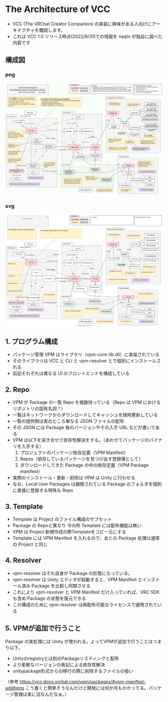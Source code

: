 # The Architecture of VCC

- VCC (The VRChat Creator Companion) の実装に興味がある人向けにアーキテクチャを概説します。
- これは VCC 1.0 リリース時点(2022/8/31)での情報を naqtn が独自に調べた内容です

## 構成図

### png
![vcc-map-overview-detailed-en.png](vcc-map-overview-detailed-en.png)

### svg
![vcc-map-overview-detailed-en.svg](vcc-map-overview-detailed-en.svg)


## 1. プログラム構成
- パッケージ管理 VPM はライブラリ（vpm-core-lib.dll）に実装されている
- そのライブラリは VCC と CLI と vpm-resolver とで個別にインストールされる
- 前記それぞれは異なる UI のフロントエンドを構成している

## 2. Repo
- VPM が Package の一覧 Repo を複数持っている（Repo は VPM におけるリポジトリの固有名詞？）
- 一覧はネットワークからダウンロードしてキャッシュを随時更新している
- 一覧の提供側は実のところ単なる JSON ファイルの配布
- その JSON には Package 毎のバージョンやその入手 URL などが書いてある
- VPM は以下を突き合せて依存性解決をする。（あわせてパッケージのバイナリを入手する）
  1. プロジェクトのパッケージ依存定義（VPM Manifest）
  2. Repos（依存しているパッケージを見つけ出す登録簿として）
  3. ダウンロードしてきた Package の中の依存定義（VPM Package manifest）
- 実際のインストール・更新・削除は VPM は Unity に行わせる
- なお、Local User Packages は展開されている Package のフォルダを個別に直接に登録する特殊な Repo

## 3. Template
- Template は Project のファイル構成のサブセット
- Package の Repoと異なり 今の所 Template には配布機能は無い
- VPM は Project 新規作成の際Templateをコピー元にする
- Template には VPM Manifest を入れるので、あとの Package 処理は通常の Project と同じ

## 4. Resolver
- vpm-resolver はそれ自身が Package の形態になっている。
- vpm-resolver は Unity エディタが起動すると、VPM Manifest とインストール済み Package を比較し同期させる
- これにより vpm-resolver と VPM Manifest だけ入っていれば、VRC SDK も含め Package の状態を復元できる
- この構成のために vpm-resolver は再配布可能なライセンスで運用されている

## 5. VPMが追加で行うこと
Package の実処理には Unity が使われる。よってVPMが追加で行うことはつまり以下。

- Unityのregistryとは別のPackageリスティングと配布
- より柔軟なバージョンの表記による依存性解決
- unitypackage形式からの移行の際に削除するファイルの扱い

（参考 https://vcc.docs.vrchat.com/vpm/packages/#vpm-manifest-additions
こう書くと簡単そうなんだけど開発には何か月もかかってる。パッケージ管理は実に沼なんだなぁ。）
